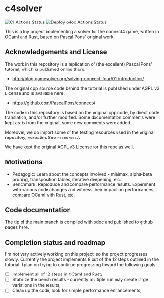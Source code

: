 # c4solver

[![CI Actions Status](https://github.com/mbarbin/c4solver/workflows/CI/badge.svg)](https://github.com/mbarbin/c4solver/actions/workflows/ci.yml)
[![Deploy odoc Actions Status](https://github.com/mbarbin/c4solver/workflows/Deploy-odoc/badge.svg)](https://github.com/mbarbin/c4solver/actions/workflows/deploy-odoc.yml)

This is a toy project implementing a solver for the connect4 game,
written in OCaml and Rust, based on Pascal Pons' original work.

## Acknowledgements and License

The work in this repository is a replication of (the excellent) Pascal
Pons' tutorial, which is published online there:

- http://blog.gamesolver.org/solving-connect-four/01-introduction/

The original cpp source code behind the tutorial is published under
AGPL v3 License and is available here:

- https://github.com/PascalPons/connect4

The code in this repository is based on the original cpp code, by
direct code translation, and/or further modified. Some documentation
comments were kept as-is from the original, some new comments were
added.

Moreover, we do import some of the testing resources used in the
original repository, verbatim. See `resources/`.

We have kept the original AGPL v3 License for this repo as well.

## Motivations

- Pedagogic: Learn about the concepts involved - minimax, alpha-beta
  pruning, transposition tables, iterative deepening, etc.
- Benchmark: Reproduce and compare performance results. Experiment
  with various code changes and witness their impact on performances,
  compare OCaml with Rust, etc.

## Code documentation

The tip of the main branch is compiled with odoc and published to
github pages
[here](https://mbarbin.github.io/c4solver/odoc/c4solver/index.html).

## Completion status and roadmap

I'm not very actively working on this project, so the project
progresses slowly. Currently the project implements 8 out of the 12
steps outlined in the tutorial. I plan on trying to continue
progressing toward the following goals:

- [ ] Implement all of 12 steps in OCaml and Rust;
- [ ] Stabilize the bench results - currently multiple run may create
      large variations in the results;
- [ ] Clean up the code, look for simple performance enhancements;
